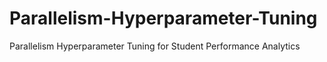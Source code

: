 # Parallelism-Hyperparameter-Tuning
Parallelism Hyperparameter Tuning for Student Performance Analytics
